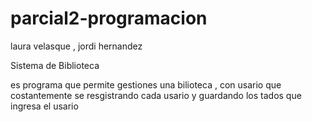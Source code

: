 # parcial2-programacion
laura velasque , jordi hernandez 

Sistema de Biblioteca 

es programa que permite   gestiones una bilioteca , con usario que costantemente se resgistrando cada usario y guardando los tados que ingresa el usario  




